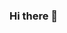 ### Hi there 👋

<!--
**ZohaAkram/ZohaAkram** is a ✨ _special_ ✨ repository because its `README.md` (this file) appears on your GitHub profile.

Here are some ideas to get you started:

- 🔭 I’m currently working on ReactJS
- 🌱 I’m currently learning Advanced ReactJS and NodeJS
- 📫 How to reach me: 
- 😄 Pronouns: ...
- ⚡ Fun fact: Ultimate Foodie!!
-->
